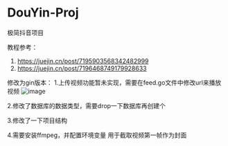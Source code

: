 # DouYin-Proj
极简抖音项目


教程参考：
1. https://juejin.cn/post/7195903568342482999
2. https://juejin.cn/post/7196468749179928633


修改为gin版本：
1.上传视频功能暂未实现，需要在feed.go文件中修改url来播放视频
![image](https://user-images.githubusercontent.com/58996015/216958350-45bbf600-2041-4fbc-b7c1-cf8372b24b93.png)

2.修改了数据库的数据类型，需要drop一下数据库再创建个

3.修改了一下项目结构

4.需要安装ffmpeg，并配置环境变量 用于截取视频第一帧作为封面
